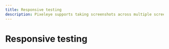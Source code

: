 ```yaml
---
title: Responsive testing
description: Pixeleye supports taking screenshots across multiple screen sizes. Ensure a consistent user experience from mobiles to laptops 
---
```


# Responsive testing